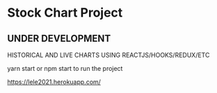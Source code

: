 # Stock Chart Project


## UNDER DEVELOPMENT

HISTORICAL AND LIVE CHARTS USING REACTJS/HOOKS/REDUX/ETC

yarn start or npm start to run the project


https://lele2021.herokuapp.com/

